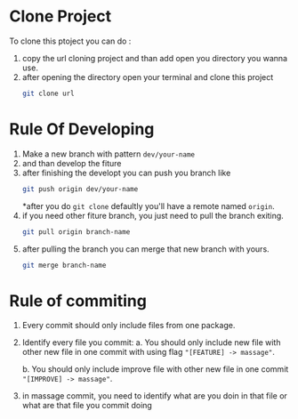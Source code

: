 # Clone Project

To clone this ptoject you can do :
1. copy the url cloning project and than add open you directory you wanna use.
2. after opening the directory open your terminal and clone this project
    ```bash
    git clone url
    ```

# Rule Of Developing

1. Make a new branch with pattern `dev/your-name`
2. and than develop the fiture
3. after finishing the developt you can push you branch like
    ```bash
    git push origin dev/your-name
    ```
   *after you do `git clone` defaultly you'll have a remote named `origin`.
4. if you need other fiture branch, you just need to pull the branch exiting.
    ```bash
    git pull origin branch-name
    ```
5. after pulling the branch you can merge that new branch with yours.
    ```bash
    git merge branch-name
    ```

# Rule of commiting
1. Every commit should only include files from one package.
2. Identify every file you commit:
    a. You should only include new file with other new file in one commit with using flag `"[FEATURE] -> massage"`. 
    
    b. You should only include improve file with other new file in one commit `"[IMPROVE] -> massage"`.
3. in massage commit, you need to identify what are you doin in that file or what are that file you commit doing

